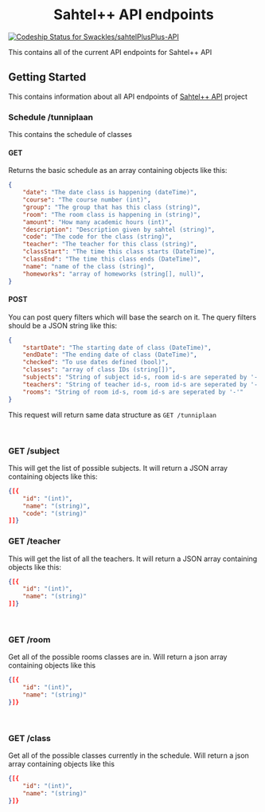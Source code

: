 <h1 align="center"> Sahtel++ API endpoints</h1>

[![Codeship Status for Swackles/sahtelPlusPlus-API](https://app.codeship.com/projects/c8dd3190-612d-0137-779e-321586770c8a/status?branch=master)](https://app.codeship.com/projects/344206)

This contains all of the current API endpoints for Sahtel++ API

## Getting Started

This contains information about all API endpoints of [Sahtel++ API](https://github.com/Swackles/sahtelPlusPlsus-API) project

### Schedule /tunniplaan
This contains the schedule of classes

#### GET

Returns the basic schedule as an array containing objects like this:
```json
{
	"date": "The date class is happening (dateTime)",
	"course": "The course number (int)",
	"group": "The group that has this class (string)",
	"room": "The room class is happening in (string)",
	"amount": "How many academic hours (int)",
	"description": "Description given by sahtel (string)",
	"code": "The code for the class (string)",
	"teacher": "The teacher for this class (string)",
	"classStart": "The time this class starts (DateTime)",
	"classEnd": "The time this class ends (DateTime)",
	"name": "name of the class (string)",
	"homeworks": "array of homeworks (string[], null)",
}
```

#### POST
You can post query filters which will base the search on it. The query filters should be a JSON string like this:
```JSON
{
	"startDate": "The starting date of class (DateTime)",
	"endDate": "The ending date of class (DateTime)",
	"checked": "To use dates defined (bool)",
	"classes": "array of class IDs (string[])",
	"subjects": "String of subject id-s, room id-s are seperated by '-'",
	"teachers": "String of teacher id-s, room id-s are seperated by '-'",
	"rooms": "String of room id-s, room id-s are seperated by '-'"
}
```
This request will return same data structure as `GET /tunniplaan`

<br>

### GET /subject
This will get the list of possible subjects. It will return a JSON array containing objects like this:
```JSON
{[{
	"id": "(int)",
	"name": "(string)",
	"code": "(string)"
]]}
```


### GET /teacher
This will get the list of all the teachers. It will return a JSON array containing objects like this:
```JSON
{[{
	"id": "(int)",
	"name": "(string)"
]]}
```

<br>

### GET /room
Get all of the possible rooms classes are in. Will return a json array containing objects like this
```JSON
{[{
	"id": "(int)",
	"name": "(string)"
}]}
```

<br>

### GET /class
Get all of the possible classes currently in the schedule. Will return a json array containing objects like this
```JSON
{[{
	"id": "(int)",
	"name": "(string)"
}]}
```
